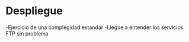 # Despliegue
-Ejercicio de una complegidad estandar
-Llegue a entender los servicios FTP sin problema
